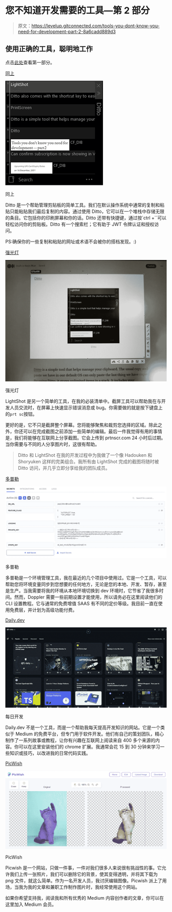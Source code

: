 # 您不知道开发需要的工具—第 2 部分

> 原文：<https://levelup.gitconnected.com/tools-you-dont-know-you-need-for-development-part-2-8a6cadd889d3>

## 使用正确的工具，聪明地工作

点击[此处](/tools-that-you-dont-know-you-need-for-development-a73bf699a0d4)查看第一部分。

[同上](https://ditto-cp.sourceforge.io/)

![](img/24f6ce800bd9e38382bec90797c29247.png)

同上

Ditto 是一个帮助管理剪贴板的简单工具。我们在默认操作系统中通常的复制和粘贴只能粘贴我们最后复制的内容。通过使用 Ditto，它可以在一个堆栈中存储无限的条目。它包括你的印刷屏幕和你的话。Ditto 还带有快捷键，通过按`ctrl +``可以轻松访问你的剪贴板。Ditto 有一个搜索栏；它有助于 JWT 令牌认证和授权访问。

PS:确保你的一些复制和粘贴的网址或术语不会被你的搭档发现。:)

[强光灯](https://app.prntscr.com/en/index.html)

![](img/d699b27ef9fbef762aede132afeb406e.png)

强光灯

LightShot 是另一个简单的工具，在我的必装清单中。截屏工具可以帮助我在与开发人员交流时，在屏幕上快速显示错误消息或 bug。你需要做的就是按下键盘上的`prt sc`按钮。

更好的是，它不只是截屏整个屏幕。您将能够聚焦和裁剪您选择的区域。除此之外，你还可以在完成截图之前添加一些简单的编辑。最后一件我觉得有用的事情是，我们将能够在互联网上分享截图。它会上传到 prtnscr.com 24 小时后过期。当你需要与不同的人分享图片时，这很有帮助。

> Ditto 和 LightShot 在我的开发过程中为我做了一个像 Hadouken 和 Shoryuken 这样的完美组合。我所有由 LightShot 完成的截图将随时被 Ditto 访问，并几乎立即分享给我的团队成员。

[多普勒](https://www.doppler.com/)

![](img/bfc07dfc099f6b7d55b0bef1f1c839fe.png)

多普勒

多普勒是一个环境管理工具，我在最近的几个项目中使用过。它是一个工具，可以帮助您将环境变量同步到您想要的任何地方，无论是您的本地、开发、暂存，甚至是生产。当我需要将我的环境从本地环境切换到 dev 环境时，它节省了我很多时间。然而，Doppler 需要一些前期设置才能使用，所以请务必在这里阅读他们的 CLI 设置教程。它与通常的免费增值 SAAS 有不同的定价等级。我目前一直在使用免费层，并计划为高级功能付费。

[Daily.dev](https://daily.dev/)

![](img/7dec4591b6930786ccadd614a37f954f.png)

每日开发

Daily.dev 不是一个工具，而是一个帮助我每天提高开发知识的网站。它是一个类似于 Medium 的免费平台，但专门用于软件开发。他们有自己的策划团队，精心制作了一系列故事或教程，让你有兴趣在互联网上阅读来自 400 多个来源的内容。你可以在这里安装他们的 chrome 扩展。我通常会花 15 到 30 分钟来学习一些知识或技巧，以改进我的日常代码实践。

[PicWish](https://picwish.com/)

![](img/71dbc8cf413adcb9eeaa11b5a75d666b.png)

PicWish

Picwish 是一个网站，只做一件事，一件对我们很多人来说很有挑战性的事。它允许我们上传一张照片，我们可以删除它的背景，使其变得透明，并将其下载为 png 文件，就这么简单。作为一名开发人员，我讨厌编辑图像。Picwish 派上了用场，当我为我的文章和兼职工作制作图片时，我经常使用这个网站。

如果你希望支持我，阅读我和所有优秀的 Medium 内容创作者的文章，你可以在这里加入 Medium 会员。